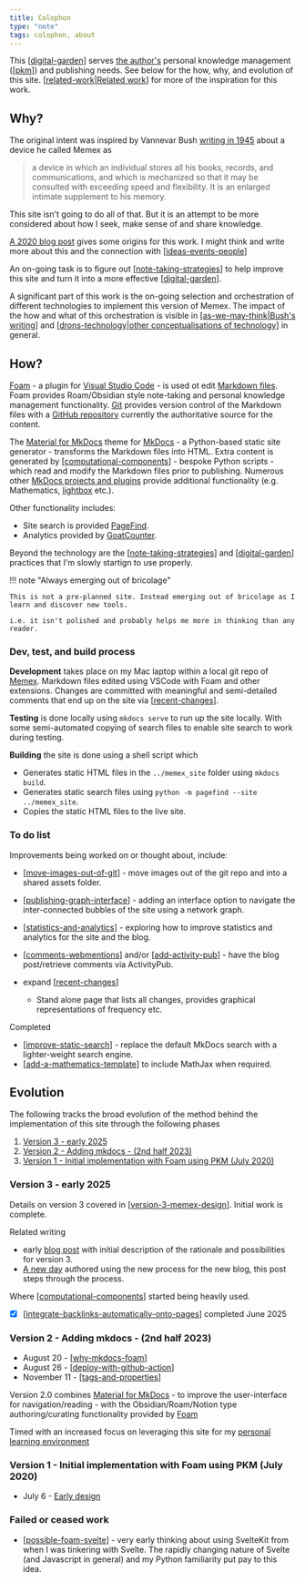 ```yaml
---
title: Colophon
type: "note"
tags: colophon, about
---
```


This [[digital-garden]] serves [the author's](https://djon.es/blog/about-2/) personal knowledge management ([[pkm]]) and publishing needs. See below for the how, why, and evolution of this site. [[related-work|Related work]] for more of the inspiration for this work.

## Why?

The original intent was inspired by Vannevar Bush [writing in 1945](https://en.wikipedia.org/wiki/As_We_May_Think) about a device he called Memex as

> a device in which an individual stores all his books, records, and communications, and which is mechanized so that it may be consulted with exceeding speed and flexibility. It is an enlarged intimate supplement to his memory.

This site isn't going to do all of that. But it is an attempt to be more considered about how I seek, make sense of and share knowledge.

[A 2020 blog post](https://djon.es/blog/2020/07/06/designing-a-personal-memex-with-foam/) gives some origins for this work. I might think and write more about this and the connection with [[ideas-events-people]]

An on-going task is to figure out [[note-taking-strategies]] to help improve this site and turn it into a more effective [[digital-garden]]. 

A significant part of this work is the on-going selection and orchestration of different technologies to implement this version of Memex. The impact of the how and what of this orchestration is visible in [[as-we-may-think|Bush's writing]] and [[drons-technology|other conceptualisations of technology]] in general.

## How?

[Foam](https://foambubble.github.io/foam/) - a plugin for [Visual Studio Code](https://code.visualstudio.com/) - is used ot edit [Markdown files](https://en.wikipedia.org/wiki/Markdown). Foam provides Roam/Obsidian style note-taking and personal knowledge management functionality. [Git](https://git-scm.com/) provides version control of the Markdown files with a [GitHub repository](https://github.com/djplaner/memex) currently the authoritative source for the content.

The [Material for MkDocs](https://squidfunk.github.io/mkdocs-material/) theme for [MkDocs](https://www.mkdocs.org/) - a Python-based static site generator - transforms the Markdown files into HTML. Extra content is generated by [[computational-components]] - bespoke Python scripts - which read and modify the Markdown files prior to publishing. Numerous other [MkDocs projects and plugins](https://github.com/mkdocs/catalog?tab=readme-ov-file#----catalog----) provide additional functionality (e.g. Mathematics, [lightbox](https://github.com/blueswen/mkdocs-glightbox?tab=readme-ov-file#mkdocs-glightbox) etc.).

Other functionality includes:

- Site search is provided [PageFind](https://pagefind.app/).
- Analytics provided by [GoatCounter](https://www.goatcounter.com/).

Beyond the technology are the [[note-taking-strategies]] and [[digital-garden]] practices that I'm slowly startign to use properly.

!!! note "Always emerging out of bricolage"

    This is not a pre-planned site. Instead emerging out of bricolage as I learn and discover new tools.

    i.e. it isn't polished and probably helps me more in thinking than any reader. 

### Dev, test, and build process

**Development** takes place on my Mac laptop within a local git repo of [Memex](https://github.com/djplaner/memex). Markdown files edited using VSCode with Foam and other extensions. Changes are committed with meaningful and semi-detailed comments that end up on the site via [[recent-changes]].

**Testing** is done locally using `mkdocs serve` to run up the site locally. With some semi-automated copying of search files to enable site search to work during testing.

**Building** the site is done using a shell script which

- Generates static HTML files in the `../memex_site` folder using `mkdocs build`.
- Generates static search files using `python -m pagefind --site ../memex_site`.
- Copies the static HTML files to the live site.

### To do list

Improvements being worked on or thought about, include:

- [[move-images-out-of-git]] - move images out of the git repo and into a shared assets folder.
- [[publishing-graph-interface]] - adding an interface option to navigate the inter-connected bubbles of the site using a network graph.
- [[statistics-and-analytics]] - exploring how to improve statistics and analytics for the site and the blog.
- [[comments-webmentions]] and/or [[add-activity-pub]] - have the blog post/retrieve comments via ActivityPub.
- expand [[recent-changes]]

    - Stand alone page that lists all changes, provides graphical representations of frequency etc.

Completed

- [[improve-static-search]] - replace the default MkDocs search with a lighter-weight search engine.
- [[add-a-mathematics-template]] to include MathJax when required.



## Evolution


The following tracks the broad evolution of the method behind the implementation of this site through the following phases

1. [Version 3 - early 2025](#version-3-early-2025)
2. [Version 2 - Adding mkdocs - (2nd half 2023)](#version-2-adding-mkdocs-2nd-half-2023)
3. [Version 1 - Initial implementation with Foam using PKM (July 2020)](#version-1-initial-implementation-with-foam-using-pkm-july-2020)

### Version 3 - early 2025

Details on version 3 covered in [[version-3-memex-design]]. Initial work is complete.

Related writing

- early [blog post](https://djon.es/blog/2025/01/12/what-now/) with initial description of the rationale and possibilities for version 3.
- [A new day](https://djon.es/blog/2025/05/23/a-new-day/) authored using the new process for the new blog, this post steps through the process. 

Where [[computational-components]] started being heavily used.

- [x] [[integrate-backlinks-automatically-onto-pages]] completed June 2025

### Version 2 - Adding mkdocs - (2nd half 2023)

- August 20 - [[why-mkdocs-foam]]
- August 26 - [[deploy-with-github-action]]
- November 11 - [[tags-and-properties]] 

Version 2.0 combines [Material for MkDocs](https://squidfunk.github.io/mkdocs-material/) - to improve the user-interface for navigation/reading - with the Obsidian/Roam/Notion type authoring/curating functionality provided by [Foam](https://foambubble.github.io/foam/) 
    
Timed with an increased focus on leveraging this site for my [personal learning environment](https://www.downes.ca/cgi-bin/page.cgi?post=71058)

### Version 1 - Initial implementation with Foam using PKM (July 2020)

- July 6 - [Early design](https://djon.es/blog/2020/07/06/designing-a-personal-memex-with-foam/)

### Failed or ceased work

- [[possible-foam-svelte]] - very early thinking about using SvelteKit from when I was tinkering with Svelte. The rapidly changing nature of Svelte (and Javascript in general) and my Python familiarity put pay to this idea.




[//begin]: # "Autogenerated link references for markdown compatibility"
[digital-garden]: ../sense/computing/digital-garden "Digital Garden"
[pkm]: ../pkm "Personal Knowledge Management"
[related-work|Related work]: related-work "Related work"
[ideas-events-people]: ../sense/quote-collection/ideas-events-people "Great Minds Discuss Ideas; Average Minds Discuss Events; Small Minds Discuss People"
[note-taking-strategies]: note-taking-strategies "Note taking strategies"
[as-we-may-think|Bush's writing]: ../sense/computing/as-we-may-think "As We May Think"
[drons-technology|other conceptualisations of technology]: ../sense/nodt/drons-technology "Dron's take on technology"
[computational-components]: computational-components "Computational components"
[recent-changes]: recent-changes "Recent changes"
[move-images-out-of-git]: move-images-out-of-git "Move images out of git"
[publishing-graph-interface]: publishing-graph-interface "Publishing graph interface"
[statistics-and-analytics]: statistics-and-analytics "Statistics and Analytics"
[comments-webmentions]: comments-webmentions "Comments, webmentions, pingbacks etc"
[add-activity-pub]: add-activity-pub "Adding ActivityPub to the blog"
[improve-static-search]: improve-static-search "Improve static search"
[add-a-mathematics-template]: add-a-mathematics-template "Add a mathematics template"
[version-3-memex-design]: version-3-memex-design "Memex - Version 3"
[integrate-backlinks-automatically-onto-pages]: integrate-backlinks-automatically-onto-pages "Integrate backlinks automatically onto pages"
[why-mkdocs-foam]: why-mkdocs-foam "Why combine mkdocs with Foam"
[deploy-with-github-action]: deploy-with-github-action "Deploy with GitHub Action"
[tags-and-properties]: tags-and-properties "Tags and properties"
[possible-foam-svelte]: ../sense/Web-development/foam-dev/possible-foam-svelte "Possible ideas for a SvelteKit Foam site"
[//end]: # "Autogenerated link references"